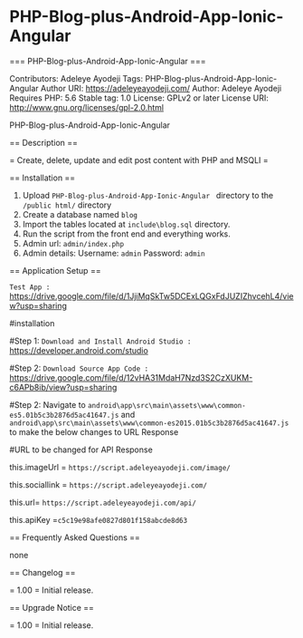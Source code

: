 
# PHP-Blog-plus-Android-App-Ionic-Angular 

=== PHP-Blog-plus-Android-App-Ionic-Angular  ===

Contributors: Adeleye Ayodeji
Tags: PHP-Blog-plus-Android-App-Ionic-Angular 
Author URI: https://adeleyeayodeji.com/
Author: Adeleye Ayodeji
Requires PHP: 5.6
Stable tag: 1.0
License: GPLv2 or later
License URI: http://www.gnu.org/licenses/gpl-2.0.html

PHP-Blog-plus-Android-App-Ionic-Angular 

== Description ==

= Create, delete, update and edit post content with PHP and MSQLI =

== Installation ==

1. Upload `PHP-Blog-plus-Android-App-Ionic-Angular ` directory to the `/public html/` directory
2. Create a database named `blog` 
3. Import the tables located at `include\blog.sql` directory.
3. Run the script from the front end and everything works.
4. Admin url: `admin/index.php`
5. Admin details: Username: `admin` Password: `admin`

== Application Setup == 

`Test App :` https://drive.google.com/file/d/1JjiMqSkTw5DCExLQGxFdJUZIZhvcehL4/view?usp=sharing

#installation

#Step 1: `Download and Install Android Studio :` https://developer.android.com/studio

#Step 2: `Download Source App Code :` https://drive.google.com/file/d/12vHA31MdaH7Nzd3S2CzXUKM-c6APb8ib/view?usp=sharing

#Step 2: Navigate to `android\app\src\main\assets\www\common-es5.01b5c3b2876d5ac41647.js` and `android\app\src\main\assets\www\common-es2015.01b5c3b2876d5ac41647.js` to make the below changes to URL Response


#URL to be changed for API Response

  this.imageUrl = `https://script.adeleyeayodeji.com/image/`
  
  this.sociallink = `https://script.adeleyeayodeji.com/`
  
  this.url= `https://script.adeleyeayodeji.com/api/`
  
  this.apiKey =`c5c19e98afe0827d801f158abcde8d63`


== Frequently Asked Questions ==

none

== Changelog ==

= 1.00 =
Initial release.

== Upgrade Notice ==

= 1.00 =
Initial release.
